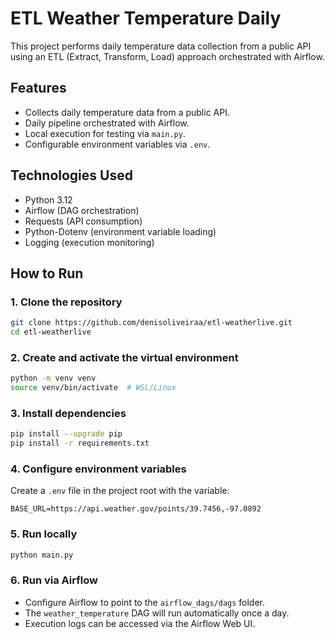 # ETL Weather Temperature Daily

This project performs daily temperature data collection from a public API using an ETL (Extract, Transform, Load) approach orchestrated with Airflow.


## Features

* Collects daily temperature data from a public API.
* Daily pipeline orchestrated with Airflow.
* Local execution for testing via `main.py`.
* Configurable environment variables via `.env`.

## Technologies Used

* Python 3.12
* Airflow (DAG orchestration)
* Requests (API consumption)
* Python-Dotenv (environment variable loading)
* Logging (execution monitoring)

## How to Run

### 1. Clone the repository

```bash
git clone https://github.com/denisoliveiraa/etl-weatherlive.git
cd etl-weatherlive
```

### 2. Create and activate the virtual environment

```bash
python -m venv venv
source venv/bin/activate  # WSL/Linux
```

### 3. Install dependencies

```bash
pip install --upgrade pip
pip install -r requirements.txt
```

### 4. Configure environment variables

Create a `.env` file in the project root with the variable:

```
BASE_URL=https://api.weather.gov/points/39.7456,-97.0892
```

### 5. Run locally

```bash
python main.py
```

### 6. Run via Airflow

* Configure Airflow to point to the `airflow_dags/dags` folder.
* The `weather_temperature` DAG will run automatically once a day.
* Execution logs can be accessed via the Airflow Web UI.

